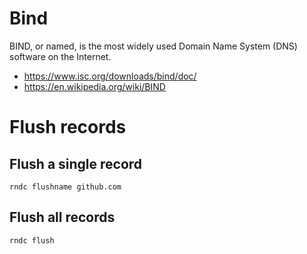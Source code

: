 # Bind

BIND, or named, is the most widely used Domain Name System (DNS) software on the Internet.

- https://www.isc.org/downloads/bind/doc/
- https://en.wikipedia.org/wiki/BIND

# Flush records

## Flush a single record

```
rndc flushname github.com
```

## Flush all records

```
rndc flush
```

